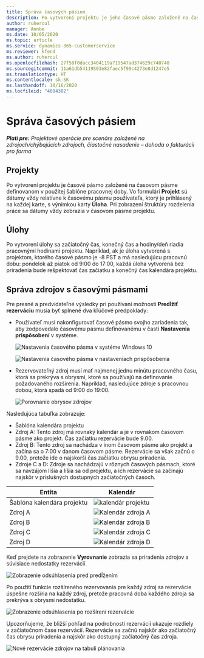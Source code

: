 ```yaml
---
title: Správa časových pásiem
description: Po vytvorení projektu je jeho časové pásmo založené na časovom pásme definovanom v použitej šablóne pracovnej doby.
author: ruhercul
manager: Annbe
ms.date: 10/05/2020
ms.topic: article
ms.service: dynamics-365-customerservice
ms.reviewer: kfend
ms.author: ruhercul
ms.openlocfilehash: 27f58f0dacc3404119a719547ad374629c740740
ms.sourcegitcommit: 11a61db54119503e82faec5f99c4273e8d1247e5
ms.translationtype: HT
ms.contentlocale: sk-SK
ms.lasthandoff: 10/16/2020
ms.locfileid: "4084302"
---
```

# <a name="manage-time-zones"></a>Správa časových pásiem

_**Platí pre:** Projektové operácie pre scenáre založené na zdrojoch/chýbajúcich zdrojoch, čiastočné nasadenie – dohoda o fakturácii pro forma_


## <a name="projects"></a>Projekty

Po vytvorení projektu je časové pásmo založené na časovom pásme definovanom v použitej šablóne pracovnej doby. Vo formulári **Projekt** sú dátumy vždy relatívne k časovému pásmu používateľa, ktorý je prihlásený na každej karte, s výnimkou karty **Úloha**. Pri zobrazení štruktúry rozdelenia práce sa dátumy vždy zobrazia v časovom pásme projektu.

## <a name="tasks"></a>Úlohy

Po vytvorení úlohy sa začiatočný čas, konečný čas a hodiny/deň riadia pracovnými hodinami projektu. Napríklad, ak je úloha vytvorená s projektom, ktorého časové pásmo je -8 PST a má nasledujúcu pracovnú dobu: pondelok až piatok od 9:00 do 17:00, každá úloha vytvorená bez priradenia bude rešpektovať čas začiatku a konečný čas kalendára projektu.

## <a name="manage-resources-with-time-zones"></a>Správa zdrojov s časovými pásmami

Pre presné a predvídateľné výsledky pri používaní možnosti **Predĺžiť rezerváciu** musia byť splnené dva kľúčové predpoklady:  

- Používateľ musí nakonfigurovať časové pásmo svojho zariadenia tak, aby zodpovedalo časovému pásmu definovanému v časti **Nastavenia prispôsobení** v systéme.
 
  ![Nastavenia časového pásma v systéme Windows 10](media/reconcile-assignments-03.png)

  ![Nastavenia časového pásma v nastaveniach prispôsobenia](media/reconcile-assignments-04.png)
 
- Rezervovateľný zdroj musí mať najmenej jednu minútu pracovného času, ktorá sa prekrýva s obrysmi, ktoré sa používajú na definovanie požadovaného rozšírenia. Napríklad, nasledujúce zdroje s pracovnou dobou, ktorá spadá od 9:00 do 19:00. 

  ![Porovnanie obrysov zdrojov](media/reconcile-assignments-05.png)

Nasledujúca tabuľka zobrazuje:

- Šablóna kalendára projektu
- Zdroj A: Tento zdroj má rovnaký kalendár a je v rovnakom časovom pásme ako projekt. Čas začiatku rezervácie bude 9.00.
- Zdroj B: Tento zdroj sa nachádza v inom časovom pásme ako projekt a začína sa o 7:00 v danom časovom pásme. Rezervácie sa však začnú o 9.00, pretože ide o najskorší čas začiatku obrysu priradenia.
- Zdroje C a D: Zdroje sa nachádzajú v rôznych časových pásmach, ktoré sa navzájom líšia a líšia sa od projektu, a ich rezervácie sa začínajú najskôr v príslušných dostupných začiatočných časoch.

|Entita  |Kalendár  |
|-|-|
|Šablóna kalendára projektu   | ![kalendár projektu](media/reconcile-assignments-06.png) |
|Zdroj A  | ![Kalendár zdroja A](media/reconcile-assignments-06.png) |
|Zdroj B  |  ![Kalendár zdroja B](media/reconcile-assignments-07.png) |
|Zdroj C  |  ![Kalendár zdroja C](media/reconcile-assignments-08.png) |
|Zdroj D  | ![Kalendár zdroja D](media/reconcile-assignments-09.png)  |
 
Keď prejdete na zobrazenie **Vyrovnanie** zobrazia sa priradenia zdrojov a súvisiace nedostatky rezervácií.

![Zobrazenie odsúhlasenia pred predĺžením](media/reconcile-assignments-10.png)

Po použití funkcie rozšíreného rezervovania pre každý zdroj sa rezervácie úspešne rozšíria na každý zdroj, pretože pracovná doba každého zdroja sa prekrýva s obrysmi nedostatku.

![Zobrazenie odsúhlasenia po rozšírení rezervácie](media/reconcile-assignments-11.png) 

Upozorňujeme, že bližší pohľad na podrobnosti rezervácií ukazuje rozdiely v začiatočnom čase rezervácií. Rezervácie sa začnú najskôr ako začiatočný čas obrysu priradenia a najskôr ako dostupný začiatočný čas zdroja.

![Nové rezervácie zdrojov na tabuli plánovania](media/reconcile-assignments-12.png)
